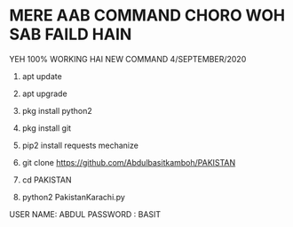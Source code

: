 # MERE AAB COMMAND CHORO WOH SAB FAILD HAIN 
YEH 100% WORKING HAI 
NEW COMMAND 4/SEPTEMBER/2020

1) apt update

  2) apt upgrade

 3) pkg install python2
  
  4) pkg install git

  5) pip2 install requests mechanize

  6) git clone https://github.com/Abdulbasitkamboh/PAKISTAN

  7) cd PAKISTAN

  8) python2 PakistanKarachi.py

USER NAME: ABDUL
PASSWORD : BASIT
